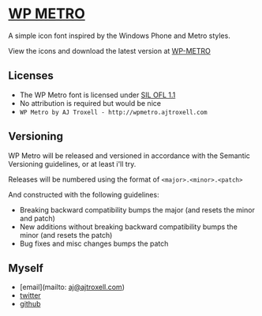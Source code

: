 [WP METRO](http://wpmetro.ajtroxell.com/ "WP-Metro")
========

A simple icon font inspired by the Windows Phone and Metro styles.

View the icons and download the latest version at [WP-METRO](http://wpmetro.ajtroxell.com/)

Licenses
------

- The WP Metro font is licensed under [SIL OFL 1.1](http://scripts.sil.org/OFL)
- No attribution is required but would be nice
 - `WP Metro by AJ Troxell - http://wpmetro.ajtroxell.com`

Versioning
------
WP Metro will be released and versioned in accordance with the Semantic Versioning guidelines, or at least i'll try.

Releases will be numbered using the format of `<major>.<minor>.<patch>`

And constructed with the following guidelines:
- Breaking backward compatibility bumps the major (and resets the minor and patch)
- New additions without breaking backward compatibility bumps the minor (and resets the patch)
- Bug fixes and misc changes bumps the patch

Myself
------
- [email](mailto: aj@ajtroxell.com)
- [twitter](https://twitter.com/AJTroxell)
- [github](https://github.com/ajtroxell/)